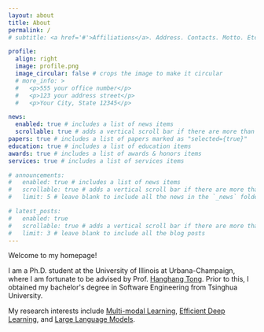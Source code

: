 ```yaml
---
layout: about
title: About
permalink: /
# subtitle: <a href='#'>Affiliations</a>. Address. Contacts. Motto. Etc.

profile:
  align: right
  image: profile.png
  image_circular: false # crops the image to make it circular
  # more_info: >
  #   <p>555 your office number</p>
  #   <p>123 your address street</p>
  #   <p>Your City, State 12345</p>

news: 
  enabled: true # includes a list of news items
  scrollable: true # adds a vertical scroll bar if there are more than 3 news items
papers: true # includes a list of papers marked as "selected={true}"
education: true # includes a list of education items
awards: true # includes a list of awards & honors items
services: true # includes a list of services items

# announcements:
#   enabled: true # includes a list of news items
#   scrollable: true # adds a vertical scroll bar if there are more than 3 news items
#   limit: 5 # leave blank to include all the news in the `_news` folder

# latest_posts:
#   enabled: true
#   scrollable: true # adds a vertical scroll bar if there are more than 3 new posts items
#   limit: 3 # leave blank to include all the blog posts
---
```


Welcome to my homepage! 

I am a Ph.D. student at the University of Illinois at Urbana-Champaign, where I am fortunate to be advised by Prof. [Hanghang Tong](http://tonghanghang.org/). Prior to this, I obtained my bachelor's degree in Software Engineering from Tsinghua University.


My research interests include <u>Multi-modal Learning</u>, <u>Efficient Deep Learning</u>, and <u>Large Language Models</u>.
<p></p>

